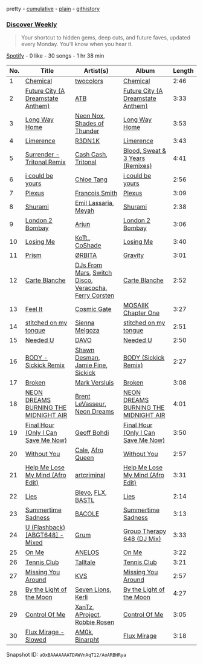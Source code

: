 pretty - [cumulative](/playlists/cumulative/37i9dQZEVXcMQ21aVFwcU6.md) - [plain](/playlists/plain/37i9dQZEVXcMQ21aVFwcU6) - [githistory](https://github.githistory.xyz/mdn522/spotify-playlist-archive/blob/main/playlists/plain/37i9dQZEVXcMQ21aVFwcU6)

### [Discover Weekly](https://open.spotify.com/playlist/37i9dQZEVXcMQ21aVFwcU6)

> Your shortcut to hidden gems, deep cuts, and future faves, updated every Monday\. You’ll know when you hear it.

[Spotify](https://open.spotify.com/user/spotify) - 0 like - 30 songs - 1 hr 38 min

| No. | Title | Artist(s) | Album | Length |
|---|---|---|---|---|
| 1 | [Chemical](https://open.spotify.com/track/3i4cqv5kDL8yrtDh0nhLOt) | [twocolors](https://open.spotify.com/artist/7ACEUD7UsmmXrnj4OLt8f9) | [Chemical](https://open.spotify.com/album/7LfijFiXqtqNa54hvbhKWH) | 2:46 |
| 2 | [Future City \(A Dreamstate Anthem\)](https://open.spotify.com/track/4wVa4gskQu6IK1DoLQCQEE) | [ATB](https://open.spotify.com/artist/7jZM5w05mGhw6wTB1okhD9) | [Future City \(A Dreamstate Anthem\)](https://open.spotify.com/album/0V97lyKvnkx4aYQupNbOly) | 3:33 |
| 3 | [Long Way Home](https://open.spotify.com/track/3A6N4HinZUARfDEgzj3Kmr) | [Neon Nox](https://open.spotify.com/artist/4hePFF9hQhzhZ1ZHELHYa5), [Shades of Thunder](https://open.spotify.com/artist/2BGGXELGFJ9fD62ssPoJ4W) | [Long Way Home](https://open.spotify.com/album/3N0SY4yP1snh1gq4WNUfJ1) | 3:53 |
| 4 | [Limerence](https://open.spotify.com/track/6yLWdO82jmP1sD7nL7cVBu) | [R3DN1K](https://open.spotify.com/artist/2vDQ0ORcOOKCkdHf6VJUCH) | [Limerence](https://open.spotify.com/album/2KGo77fgsSjeUTT4iIYTBj) | 3:43 |
| 5 | [Surrender \- Tritonal Remix](https://open.spotify.com/track/28qLVkDyQt6RMpoiNacPht) | [Cash Cash](https://open.spotify.com/artist/1LOB7jTeEV14pHai6EXSzF), [Tritonal](https://open.spotify.com/artist/521qvhdobR0GzhvU6TFw76) | [Blood, Sweat & 3 Years \(Remixes\)](https://open.spotify.com/album/0CoMwCvv5BMdd6DliB5a29) | 4:41 |
| 6 | [i could be yours](https://open.spotify.com/track/4sNSluQmZZ30XxIWETyZvj) | [Chloe Tang](https://open.spotify.com/artist/4uwIzZYa9X7krqWld1B7JV) | [i could be yours](https://open.spotify.com/album/0D4fhZJ3OR3HWUSsxuKY0z) | 2:56 |
| 7 | [Plexus](https://open.spotify.com/track/40nm9LzvfwbLGSOPAMYxj5) | [Francois Smith](https://open.spotify.com/artist/4AOXd36Sp0jRG6obhrHxE6) | [Plexus](https://open.spotify.com/album/7gReKzuJ79wWJP4Xhsefwv) | 3:09 |
| 8 | [Shurami](https://open.spotify.com/track/6SevACYvzPQxLXJh78f9MV) | [Emil Lassaria](https://open.spotify.com/artist/6GgIMTf0jDMC7EDgQZ3G1g), [Meyah](https://open.spotify.com/artist/18225uDx3XqOH0wxDdq43g) | [Shurami](https://open.spotify.com/album/43txgDPt6VpTXs4WhogxON) | 2:38 |
| 9 | [London 2 Bombay](https://open.spotify.com/track/6CyyQqV8TbABcz0yixz8Jm) | [Arjun](https://open.spotify.com/artist/5tvfyAT4aOIOkumo6vw1yL) | [London 2 Bombay](https://open.spotify.com/album/0cZJxtBRIGxwMgordcwrAm) | 3:06 |
| 10 | [Losing Me](https://open.spotify.com/track/2fQkYczwcV2Mb0kRBpYYLr) | [KoTt.](https://open.spotify.com/artist/4G94PicWITPpT9lXoCCf6C), [CoShade](https://open.spotify.com/artist/01C8XNkTlLQvWhiF3jrUk1) | [Losing Me](https://open.spotify.com/album/299dAoyOWYa9XhmbAw4cr0) | 3:40 |
| 11 | [Prism](https://open.spotify.com/track/3BYe8e6Cw5I9sF9wUFszeP) | [ØRBITA](https://open.spotify.com/artist/3imLuNjeeZoOij17klCjec) | [Gravity](https://open.spotify.com/album/3HVErXsMNoU44BkM7FNVWQ) | 3:01 |
| 12 | [Carte Blanche](https://open.spotify.com/track/1XlNM6RJI7fvS8M9nRPH2i) | [DJs From Mars](https://open.spotify.com/artist/1pmwwNA38kkkJwEMWe8hLD), [Switch Disco](https://open.spotify.com/artist/4dEayBlrVBjaQOktGkmWki), [Veracocha](https://open.spotify.com/artist/1DT2WEMQmEJ3yRmTaqzrXd), [Ferry Corsten](https://open.spotify.com/artist/2ohlvFf9PBsDELdRstPtlP) | [Carte Blanche](https://open.spotify.com/album/56wJnEvCBREPIvckv16MDW) | 2:52 |
| 13 | [Feel It](https://open.spotify.com/track/4Kpgke4ZHoHt0iqSRladNQ) | [Cosmic Gate](https://open.spotify.com/artist/6ySxYu68zTsO5ghsThpGtS) | [MOSAIIK Chapter One](https://open.spotify.com/album/0AKTLERtk4RF2otu3AJRAa) | 3:27 |
| 14 | [stitched on my tongue](https://open.spotify.com/track/65oFyUPYXldMI3jTh2rzSt) | [Sienna Melgoza](https://open.spotify.com/artist/6bemuTtEZoQw4F2DCQFMlI) | [stitched on my tongue](https://open.spotify.com/album/5Ox481VZyGzubJkKs1xuWi) | 2:51 |
| 15 | [Needed U](https://open.spotify.com/track/55c9bLHmxiltCkSiiPmvrh) | [DAVO](https://open.spotify.com/artist/3hTsI4kUgOXYAZ9Yg1GWFh) | [Needed U](https://open.spotify.com/album/6kRhXyrFkjmOnd7IilBHnC) | 2:50 |
| 16 | [BODY \- Sickick Remix](https://open.spotify.com/track/39Ey1AbhRVWJfaTVrX2Fdw) | [Shawn Desman](https://open.spotify.com/artist/4LOZt2Vt1xqIWRCVG4v6tV), [Jamie Fine](https://open.spotify.com/artist/4uwJ3NRArTb8VlKbuAFyFG), [Sickick](https://open.spotify.com/artist/3NR7hAacOhmcztWvD7vJfS) | [BODY \(Sickick Remix\)](https://open.spotify.com/album/4AWZXw38NpDd1wmtIuW6cw) | 2:27 |
| 17 | [Broken](https://open.spotify.com/track/0uIYdRbwmTGdGGdbhRrn3T) | [Mark Versluis](https://open.spotify.com/artist/6hiFQYuO9Fukh5CaHIZVy3) | [Broken](https://open.spotify.com/album/6ZjC7Ey5DkMbHwhB0cHbsb) | 3:08 |
| 18 | [NEON DREAMS BURNING THE MIDNIGHT AIR](https://open.spotify.com/track/2NNpCCMUrJnsDz1D2sknFb) | [Brent LeVasseur](https://open.spotify.com/artist/7FiOUsJNVf1BKh9gPzUFtb), [Neon Dreams](https://open.spotify.com/artist/78vWce9MI81wQGdCJokJQQ) | [NEON DREAMS BURNING THE MIDNIGHT AIR](https://open.spotify.com/album/5q3Z4TMvk23jGAM6vVke4w) | 4:01 |
| 19 | [Final Hour \(Only I Can Save Me Now\)](https://open.spotify.com/track/4Rua3oQdNDodyvv9WS75Jk) | [Geoff Bohdi](https://open.spotify.com/artist/6YBqJK08oo34B9tOwXdl1Q) | [Final Hour \(Only I Can Save Me Now\)](https://open.spotify.com/album/06yKzUiDJHKps6bPjUHffs) | 3:50 |
| 20 | [Without You](https://open.spotify.com/track/0nOsd5jNEp1N4SR3ZbRmR2) | [Cale](https://open.spotify.com/artist/4pE5amRArtmThtna3eGERQ), [Afro Queen](https://open.spotify.com/artist/0iQaClnw8ysyL24QKIeFuT) | [Without You](https://open.spotify.com/album/2KvOSHqS0GroaJdya9oEZm) | 2:57 |
| 21 | [Help Me Lose My Mind \(Afro Edit\)](https://open.spotify.com/track/2CjQR0QuVhzF5VeMBSmyi4) | [artcriminal](https://open.spotify.com/artist/3AzPImbr6WZRcgthmp9PaA) | [Help Me Lose My Mind \(Afro Edit\)](https://open.spotify.com/album/6XvqBll78Bcz0yh8RyI6Ws) | 3:31 |
| 22 | [Lies](https://open.spotify.com/track/1onMJAaFpacHdkDnmLP3NE) | [Blevo](https://open.spotify.com/artist/5Uu0ppV7jzY7ZR9xVCInHO), [FLX](https://open.spotify.com/artist/5ReEaUoPEJMxR0hefo2QZ4), [BASTL](https://open.spotify.com/artist/2QYmb5VU9IPtOC7gs9esJB) | [Lies](https://open.spotify.com/album/3zSL0z6yNfiVCvKvhYIPNx) | 2:14 |
| 23 | [Summertime Sadness](https://open.spotify.com/track/5lg76WuAHBXRGMVGm9JzNE) | [BACOLE](https://open.spotify.com/artist/0L4qbCVTh5Rox6JU4Ez5LX) | [Summertime Sadness](https://open.spotify.com/album/1C8Rm7wEOpoOdgBrwF3wyd) | 3:13 |
| 24 | [U \(Flashback\) \[ABGT648\] \- Mixed](https://open.spotify.com/track/3K6aQlYC5FrBWa6shrjhfX) | [Grum](https://open.spotify.com/artist/3VEqFWRt47xQAZJMBF3duQ) | [Group Therapy 648 \(DJ Mix\)](https://open.spotify.com/album/3CjN8dloh10um38hT41xxD) | 3:33 |
| 25 | [On Me](https://open.spotify.com/track/3XKtaWmVgO64J1iUTj19q2) | [ANELOS](https://open.spotify.com/artist/6Ew2LW3MJsLj2HtxGTO6Ll) | [On Me](https://open.spotify.com/album/6BJvFtgLwyct6H0l9GFtiu) | 3:22 |
| 26 | [Tennis Club](https://open.spotify.com/track/5jXEeNilOg7Mhlpur7ptEa) | [Talltale](https://open.spotify.com/artist/47bwOR6s1vZymFYFCfgsrZ) | [Tennis Club](https://open.spotify.com/album/0w44Ci9ItLzpaALfI5ObUJ) | 3:21 |
| 27 | [Missing You Around](https://open.spotify.com/track/7uNlUbqhT6JVjEx7DQMhgR) | [KVS](https://open.spotify.com/artist/5SF1fBSkOoakUCwtfDsgit) | [Missing You Around](https://open.spotify.com/album/5cwiRuIVRXp1aYYtIr7jEG) | 2:57 |
| 28 | [By the Light of the Moon](https://open.spotify.com/track/20TYKg7pZLNFmLwwfER9G5) | [Seven Lions](https://open.spotify.com/artist/6fcTRFpz0yH79qSKfof7lp), [Kerli](https://open.spotify.com/artist/4IFgewC2urR62Fwt7uAU03) | [By the Light of the Moon](https://open.spotify.com/album/4Hd8CzQdBmuEXsUyHpYCcj) | 4:27 |
| 29 | [Control Of Me](https://open.spotify.com/track/3j4XJNupplmYs20L47BqZE) | [XanTz](https://open.spotify.com/artist/1yxi0xpEv8NEWrMHGtyKHB), [AProject](https://open.spotify.com/artist/6fF4UxkgrUNMJncI4O6S5R), [Robbie Rosen](https://open.spotify.com/artist/1569hvm0IW3DHOfruYP2lM) | [Control Of Me](https://open.spotify.com/album/4eGLLiObsuAfz5dPVU5aDB) | 3:05 |
| 30 | [Flux Mirage \- Slowed](https://open.spotify.com/track/5hDoL9exDmUtRo3nDIMm0H) | [AM0k](https://open.spotify.com/artist/2TpURkxnDieU8QGG847SIp), [Binarpht](https://open.spotify.com/artist/1cd2HODgaVHcXlAZbIfMKP) | [Flux Mirage](https://open.spotify.com/album/6EWu01zJTyyt3yI7p0DS2O) | 3:18 |

Snapshot ID: `aOxBAAAAAAATDAWVnAqT12/AoARBHRya`
